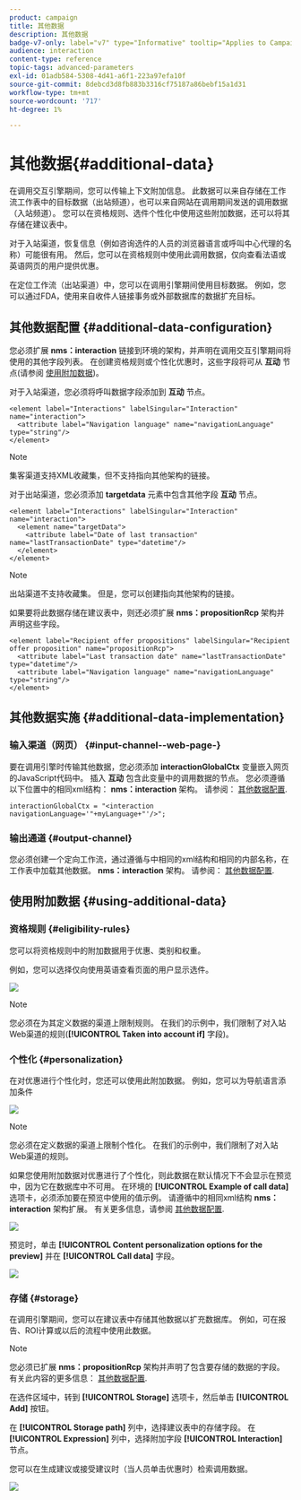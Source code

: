 ```yaml
---
product: campaign
title: 其他数据
description: 其他数据
badge-v7-only: label="v7" type="Informative" tooltip="Applies to Campaign Classic v7 only"
audience: interaction
content-type: reference
topic-tags: advanced-parameters
exl-id: 01adb584-5308-4d41-a6f1-223a97efa10f
source-git-commit: 8debcd3d8fb883b3316cf75187a86bebf15a1d31
workflow-type: tm+mt
source-wordcount: '717'
ht-degree: 1%

---
```


# 其他数据{#additional-data}



在调用交互引擎期间，您可以传输上下文附加信息。 此数据可以来自存储在工作流工作表中的目标数据（出站频道），也可以来自网站在调用期间发送的调用数据（入站频道）。 您可以在资格规则、选件个性化中使用这些附加数据，还可以将其存储在建议表中。

对于入站渠道，恢复信息（例如咨询选件的人员的浏览器语言或呼叫中心代理的名称）可能很有用。 然后，您可以在资格规则中使用此调用数据，仅向查看法语或英语网页的用户提供优惠。

在定位工作流（出站渠道）中，您可以在调用引擎期间使用目标数据。 例如，您可以通过FDA，使用来自收件人链接事务或外部数据库的数据扩充目标。

## 其他数据配置 {#additional-data-configuration}

您必须扩展 **nms：interaction** 链接到环境的架构，并声明在调用交互引擎期间将使用的其他字段列表。 在创建资格规则或个性化优惠时，这些字段将可从 **互动** 节点(请参阅 [使用附加数据](#using-additional-data))。

对于入站渠道，您必须将呼叫数据字段添加到 **互动** 节点。

```
<element label="Interactions" labelSingular="Interaction" name="interaction">
  <attribute label="Navigation language" name="navigationLanguage" type="string"/>
</element>
```

>[!NOTE]
>
>集客渠道支持XML收藏集，但不支持指向其他架构的链接。

对于出站渠道，您必须添加 **targetdata** 元素中包含其他字段 **互动** 节点。

```
<element label="Interactions" labelSingular="Interaction" name="interaction">
  <element name="targetData">
    <attribute label="Date of last transaction" name="lastTransactionDate" type="datetime"/>
  </element>
</element>
```

>[!NOTE]
>
>出站渠道不支持收藏集。 但是，您可以创建指向其他架构的链接。

如果要将此数据存储在建议表中，则还必须扩展 **nms：propositionRcp** 架构并声明这些字段。

```
<element label="Recipient offer propositions" labelSingular="Recipient offer proposition" name="propositionRcp">
  <attribute label="Last transaction date" name="lastTransactionDate" type="datetime"/>
  <attribute label="Navigation language" name="navigationLanguage" type="string"/>
</element>
```

## 其他数据实施 {#additional-data-implementation}

### 输入渠道（网页） {#input-channel--web-page-}

要在调用引擎时传输其他数据，您必须添加 **interactionGlobalCtx** 变量嵌入网页的JavaScript代码中。 插入 **互动** 包含此变量中的调用数据的节点。 您必须遵循以下位置中的相同xml结构： **nms：interaction** 架构。 请参阅： [其他数据配置](#additional-data-configuration).

```
interactionGlobalCtx = "<interaction navigationLanguage='"+myLanguage+"'/>";
```

### 输出通道 {#output-channel}

您必须创建一个定向工作流，通过遵循与中相同的xml结构和相同的内部名称，在工作表中加载其他数据。 **nms：interaction** 架构。 请参阅： [其他数据配置](#additional-data-configuration).

## 使用附加数据 {#using-additional-data}

### 资格规则 {#eligibility-rules}

您可以将资格规则中的附加数据用于优惠、类别和权重。

例如，您可以选择仅向使用英语查看页面的用户显示选件。

![](assets/ita_calldata_query.png)

>[!NOTE]
>
>您必须在为其定义数据的渠道上限制规则。 在我们的示例中，我们限制了对入站Web渠道的规则(**[!UICONTROL Taken into account if]** 字段)。

### 个性化 {#personalization}

在对优惠进行个性化时，您还可以使用此附加数据。 例如，您可以为导航语言添加条件

![](assets/ita_calldata_perso.png)

>[!NOTE]
>
>您必须在定义数据的渠道上限制个性化。 在我们的示例中，我们限制了对入站Web渠道的规则。

如果您使用附加数据对优惠进行了个性化，则此数据在默认情况下不会显示在预览中，因为它在数据库中不可用。 在环境的 **[!UICONTROL Example of call data]** 选项卡，必须添加要在预览中使用的值示例。 请遵循中的相同xml结构 **nms：interaction** 架构扩展。 有关更多信息，请参阅 [其他数据配置](#additional-data-configuration).

![](assets/ita_calldata_preview.png)

预览时，单击 **[!UICONTROL Content personalization options for the preview]** 并在 **[!UICONTROL Call data]** 字段。

![](assets/ita_calldata_preview2.png)

### 存储 {#storage}

在调用引擎期间，您可以在建议表中存储其他数据以扩充数据库。 例如，可在报告、ROI计算或以后的流程中使用此数据。

>[!NOTE]
>
>您必须已扩展 **nms：propositionRcp** 架构并声明了包含要存储的数据的字段。 有关此内容的更多信息： [其他数据配置](#additional-data-configuration).

在选件区域中，转到 **[!UICONTROL Storage]** 选项卡，然后单击 **[!UICONTROL Add]** 按钮。

在 **[!UICONTROL Storage path]** 列中，选择建议表中的存储字段。 在 **[!UICONTROL Expression]** 列中，选择附加字段 **[!UICONTROL Interaction]** 节点。

您可以在生成建议或接受建议时（当人员单击优惠时）检索调用数据。

![](assets/ita_calldata_storage.png)
